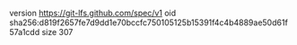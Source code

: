 version https://git-lfs.github.com/spec/v1
oid sha256:d819f2657fe7d9dd1e70bccfc750105125b15391f4c4b4889ae50d61f57a1cdd
size 307
